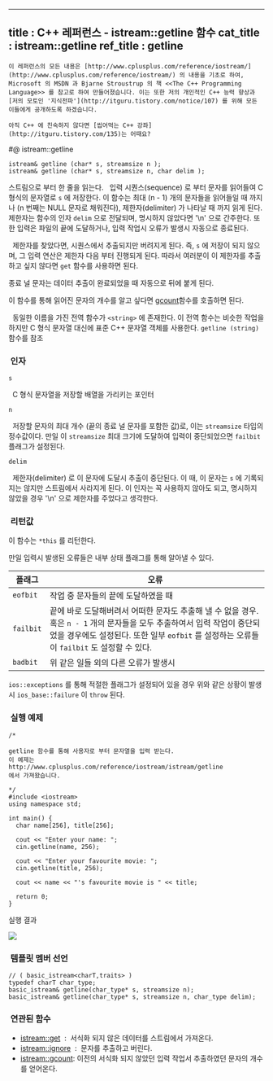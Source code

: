 ----------------
title : C++ 레퍼런스 - istream::getline 함수
cat_title :  istream::getline
ref_title : getline
--------------



```warning
이 레퍼런스의 모든 내용은 [http://www.cplusplus.com/reference/iostream/](http://www.cplusplus.com/reference/iostream/) 의 내용을 기초로 하여, Microsoft 의 MSDN 과 Bjarne Stroustrup 의 책 <<The C++ Programming Language>> 를 참고로 하여 만들어졌습니다. 이는 또한 저의 개인적인 C++ 능력 향상과 [저의 모토인 '지식전파'](http://itguru.tistory.com/notice/107) 를 위해 모든 이들에게 공개하도록 하겠습니다.
```

```info
아직 C++ 에 친숙하지 않다면 [씹어먹는 C++ 강좌](http://itguru.tistory.com/135)는 어때요?
```

#@ istream::getline

```info
istream& getline (char* s, streamsize n );
istream& getline (char* s, streamsize n, char delim );
```

스트림으로 부터 한 줄을 읽는다.
  입력 시퀀스(sequence) 로 부터 문자를 읽어들여 C 형식의 문자열로 `s` 에 저장한다.
이 함수는 최대 (n - 1) 개의 문자들을 읽어들일 때 까지나 (n 번째는 NULL 문자로 채워진다), 제한자(delimiter) 가 나타날 때 까지 읽게 된다. 제한자는 함수의 인자 `delim` 으로 전달되며, 명시하지 않았다면 '\n' 으로 간주한다. 또한 입력은 파일의 끝에 도달하거나, 입력 작업시 오류가 발생시 자동으로 종료된다.

  제한자를 찾았다면, 시퀀스에서 추출되지만 버려지게 된다. 즉, `s` 에 저장이 되지 않으며, 그 입력 연산은 제한자 다음 부터 진행되게 된다. 따라서 여러분이 이 제한자를 추출하고 싶지 않다면 `get` 함수를 사용하면 된다.

종료 널 문자는 데이터 추출이 완료되었을 때 자동으로 뒤에 붙게 된다.

이 함수를 통해 읽어진 문자의 개수를 알고 싶다면 [gcount](http://itguru.tistory.com/192)함수를 호출하면 된다.

  동일한 이름을 가진 전역 함수가 `<string>` 에 존재한다. 이 전역 함수는 비슷한 작업을 하지만 C 형식 문자열 대신에 표준 C++ 문자열 객체를 사용한다. `getline (string)` 함수를 참조



###  인자




`s`

  C 형식 문자열을 저장할 배열을 가리키는 포인터

`n`

  저장할 문자의 최대 개수 (끝의 종료 널 문자를 포함한 값)로, 이는 `streamsize` 타입의 정수값이다. 만일 이 `streamsize` 최대 크기에 도달하여 입력이 중단되었으면 `failbit` 플래그가 설정된다.

`delim`

  제한자(delimiter) 로 이 문자에 도달시 추출이 중단된다. 이 때, 이 문자는 `s` 에 기록되지는 않지만 스트림에서 사라지게 된다. 이 인자는 꼭 사용하지 않아도 되고, 명시하지 않았을 경우 '\n' 으로 제한자를 주었다고 생각한다.



###  리턴값




이 함수는 `*this` 를 리턴한다.

만일 입력시 발생된 오류들은 내부 상태 플래그를 통해 알아낼 수 있다.

|플래그|오류|
|-----|----|
|`eofbit`|작업 중 문자들의 끝에 도달하였을 때|
|`failbit`|끝에 바로 도달해버려서 어떠한 문자도 추출해 낼 수 없을 경우. 혹은 `n - 1` 개의 문자들을 모두 추출하여서 입력 작업이 중단되었을 경우에도 설정된다. 또한 일부 `eofbit` 를 설정하는 오류들이 `failbit` 도 설정할 수 있다.|
|`badbit`|위 같은 일들 외의 다른 오류가 발생시|

`ios::exceptions` 를 통해 적절한 플래그가 설정되어 있을 경우 위와 같은 상황이 발생시 `ios_base::failure` 이 `throw` 된다.


###  실행 예제


```cpp-formatted
/*

getline 함수를 통해 사용자로 부터 문자열을 입력 받는다.
이 예제는
http://www.cplusplus.com/reference/iostream/istream/getline
에서 가져왔습니다.

*/
#include <iostream>
using namespace std;

int main() {
  char name[256], title[256];

  cout << "Enter your name: ";
  cin.getline(name, 256);

  cout << "Enter your favourite movie: ";
  cin.getline(title, 256);

  cout << name << "'s favourite movie is " << title;

  return 0;
}
```


실행 결과

![](http://img1.daumcdn.net/thumb/R1920x0/?fname=http%3A%2F%2Fcfile24.uf.tistory.com%2Fimage%2F171C67424E4BDFE4051BA6)





###  템플릿 멤버 선언




```cpp-formatted
// ( basic_istream<charT,traits> )
typedef charT char_type;
basic_istream& getline(char_type* s, streamsize n);
basic_istream& getline(char_type* s, streamsize n, char_type delim);
```




###  연관된 함수


*  [istream::get](http://itguru.tistory.com/191)  :  서식화 되지 않은 데이터를 스트림에서 가져온다.
*  [istream::ignore](http://itguru.tistory.com/193)  :  문자를 추출하고 버린다.
*  [istream::gcount](http://itguru.tistory.com/192): 이전의 서식화 되지 않았던 입력 작업서 추출하였던 문자의 개수를 얻어온다.
